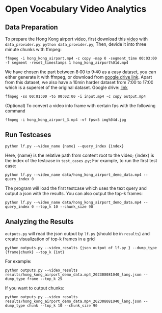 # Open Vocabulary Video Analytics
## Data Preparation
To prepare the Hong Kong airport video, first download this [video](https://www.youtube.com/watch?v=ZgxirOW9_go) with `data_provider.py`: `python data_provider.py`; Then, devide it into three minute chunks with ffmpeg: 
```
ffmpeg -i hong_kong_airport.mp4 -c copy -map 0 -segment_time 00:03:00 -f segment -reset_timestamps 1 hong_kong_airport%01d.mp4
```
We have chosen the part between 8:00 to 9:40 as a easy dataset, you can either generate it with ffmpeg, or download
from [google drive link](https://drive.google.com/file/d/1NW670p5VUBKKNl2oZfA80VCNNgit7kcY/view?usp=drive_link). Apart from this dataset, we also have a 10min harder dataset from 7:00 to 17:00 which is a superset of the original dataset. Google drive: [link](https://drive.google.com/file/d/1FwB_kiefUOIWfTnaHVCrY_yiJkn0wG04/view?usp=sharing)
```
ffmpeg -ss 00:01:00 -to 00:02:00 -i input.mp4 -c copy output.mp4
```

(Optional) To convert a video into frame with certain fps with the following command
```
ffmpeg -i hong_kong_airport_3.mp4 -vf fps=5 img%04d.jpg
```
## Run Testcases
```
python lf.py --video_name {name} --query_index {index}
```
Here, {name} is the relative path from content root to the video; {index} is the index of the testcase in `test_cases.py`;
For example, to run the first test case:
```
python lf.py --video_name data/hong_kong_airport_demo_data.mp4 --query_index 0
```
The program will load the first testcase which uses the text query and output a json with the results.
You can also output the top-k frames:
```
python lf.py --video_name data/hong_kong_airport_demo_data.mp4 --query_index 0 --top_k 10 --chunk_size 90
```
## Analyzing the Results
`outputs.py` will read the json output by `lf.py` (should be in `results`) and create visualization of top-k frames in a grid
```
python outputs.py --video_results {json output of lf.py } --dump_type {frame|chunk} --top_k {int}
```
For example:
```
python outputs.py --video_results results/hong_kong_airport_demo_data.mp4_202308081040_lang.json --dump_type frame --top_k 25
```
If you want to output chunks:
```
python outputs.py --video_results results/hong_kong_airport_demo_data.mp4_202308081040_lang.json --dump_type chunk --top_k 10 --chunk_size 90
```

